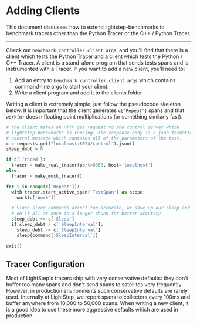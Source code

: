 # Adding Clients

This document discusses how to extend lightstep-benchmarks to benchmark tracers other than the Python Tracer or the C++ / Python Tracer.

---

Check out `benchmark.controller.client_args`, and you'll find that there is a client which tests the Python Tracer and a client which tests the Python / C++ Tracer. A client is a stand-alone program that sends tests spans and is instrumented with a Tracer. If you want to add a new client, you'll need to:

1. Add an entry to `benchmark.controller.client_args` which contains command-line args to start your client.
2. Write a client program and add it to the clients folder

Writing a client is extremely simple; just follow the pseudocode skeleton below. It is important that the client generates `c['Repeat']` spans and that `work(n)` does n floating point multiplications (or something similarly fast).

```python
# The client makes an HTTP get request to the control server which
# lightstep-benchmarks is running. The response body is a json formatted
# control message which contains all of the parameters of the test.
c = requests.get("localhost:8024/control").json()
sleep_debt = 0

if c['Traced']:
  tracer = make_real_tracer(port=8360, host='localhost')
else:
  tracer = make_mock_tracer()

for i in range(c['Repeat']):
  with tracer.start_active_span('TestSpan') as scope:
    work(c['Work'])

  # Since sleep commands aren't too accurate, we save up our sleep and
  # do it all at once in a longer chunk for better accuracy
  sleep_debt += c['Sleep']
  if sleep_debt > c['SleepInterval']:
    sleep_debt -= c['SleepInterval']
    sleep(command['SleepInterval'])

exit()
```

## Tracer Configuration

Most of LightStep's tracers ship with very conservative defaults: they don't buffer too many spans and don't send spans to satellites very frequently. However, in production environments such conservative defaults are rarely used. Internally at LightStep, we report spans to collectors every 100ms and buffer anywhere from 10,000 to 50,000 spans. When writing a new client, it is a good idea to use these more aggressive defaults which are used in production.
